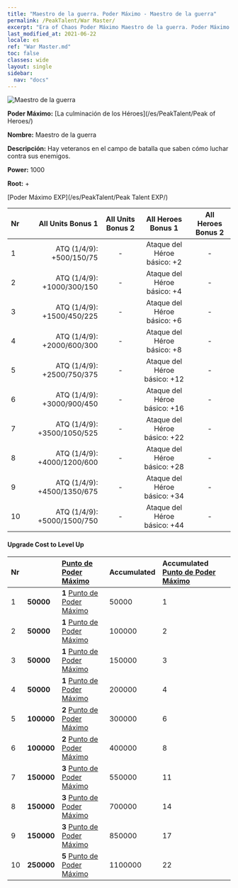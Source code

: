 ```yaml
---
title: "Maestro de la guerra. Poder Máximo - Maestro de la guerra"
permalink: /PeakTalent/War Master/
excerpt: "Era of Chaos Poder Máximo Maestro de la guerra. Poder Máximo Maestro de la guerra. Maestro de la guerra"
last_modified_at: 2021-06-22
locale: es
ref: "War Master.md"
toc: false
classes: wide
layout: single
sidebar:
  nav: "docs"
---
```


  ![Maestro de la guerra](/images/pt/talent_1001.png)

  **Poder Máximo:** [La culminación de los Héroes](/es/PeakTalent/Peak of Heroes/)

  **Nombre:** Maestro de la guerra

  **Descripción:** Hay veteranos en el campo de batalla que saben cómo luchar contra sus enemigos.

  **Power:** 1000

  **Root:** +

  [Poder Máximo EXP](/es/PeakTalent/Peak Talent EXP/)

  | Nr | All Units Bonus 1 | All Units Bonus 2 | All Heroes Bonus 1 | All Heroes Bonus 2 |
  |:---|--------------:|:-------------:|:-------------:|:-------------:|
  | 1 | ATQ (1/4/9): +500/150/75 | - | Ataque del Héroe básico: +2 | - |
  | 2 | ATQ (1/4/9): +1000/300/150 | - | Ataque del Héroe básico: +4 | - |
  | 3 | ATQ (1/4/9): +1500/450/225 | - | Ataque del Héroe básico: +6 | - |
  | 4 | ATQ (1/4/9): +2000/600/300 | - | Ataque del Héroe básico: +8 | - |
  | 5 | ATQ (1/4/9): +2500/750/375 | - | Ataque del Héroe básico: +12 | - |
  | 6 | ATQ (1/4/9): +3000/900/450 | - | Ataque del Héroe básico: +16 | - |
  | 7 | ATQ (1/4/9): +3500/1050/525 | - | Ataque del Héroe básico: +22 | - |
  | 8 | ATQ (1/4/9): +4000/1200/600 | - | Ataque del Héroe básico: +28 | - |
  | 9 | ATQ (1/4/9): +4500/1350/675 | - | Ataque del Héroe básico: +34 | - |
  | 10 | ATQ (1/4/9): +5000/1500/750 | - | Ataque del Héroe básico: +44 | - |


#### Upgrade Cost to Level Up

  | Nr | <i class="fas fa-coins"/> | [Punto de Poder Máximo](/ItemsES/con_934/) | Accumulated <i class="fas fa-coins"/> | Accumulated [Punto de Poder Máximo](/ItemsES/con_934/) |
  |:---|:--------------|:-------------|:-------------|:-------------|
  | 1 | **50000** | **1** [Punto de Poder Máximo](/ItemsES/con_934/) | 50000 | 1 |
  | 2 | **50000** | **1** [Punto de Poder Máximo](/ItemsES/con_934/) | 100000 | 2 |
  | 3 | **50000** | **1** [Punto de Poder Máximo](/ItemsES/con_934/) | 150000 | 3 |
  | 4 | **50000** | **1** [Punto de Poder Máximo](/ItemsES/con_934/) | 200000 | 4 |
  | 5 | **100000** | **2** [Punto de Poder Máximo](/ItemsES/con_934/) | 300000 | 6 |
  | 6 | **100000** | **2** [Punto de Poder Máximo](/ItemsES/con_934/) | 400000 | 8 |
  | 7 | **150000** | **3** [Punto de Poder Máximo](/ItemsES/con_934/) | 550000 | 11 |
  | 8 | **150000** | **3** [Punto de Poder Máximo](/ItemsES/con_934/) | 700000 | 14 |
  | 9 | **150000** | **3** [Punto de Poder Máximo](/ItemsES/con_934/) | 850000 | 17 |
  | 10 | **250000** | **5** [Punto de Poder Máximo](/ItemsES/con_934/) | 1100000 | 22 |
